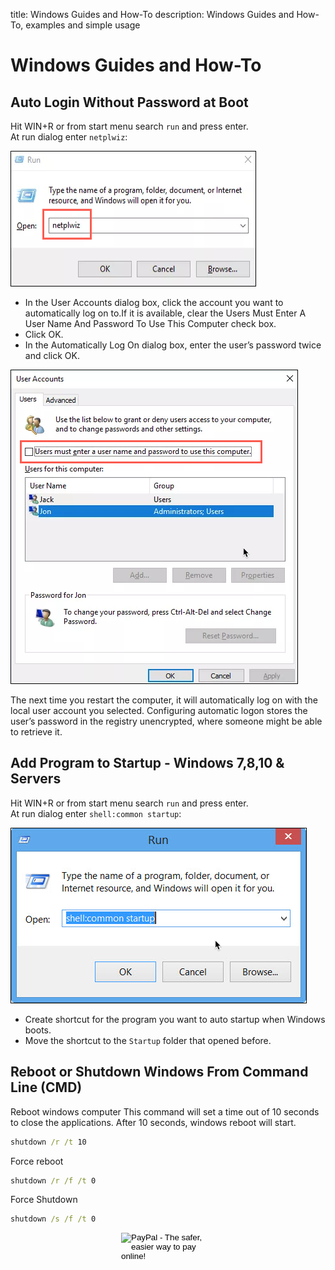 title: Windows Guides and How-To
description: Windows Guides and How-To, examples and simple usage

# Windows Guides and How-To

## Auto Login Without Password at Boot

Hit WIN+R or from start menu search `run` and press enter.  
At run dialog enter `netplwiz`:

![run dialog](../assets/images/windows/2018-10-21_09-24-24_runNetplwiz.png "run dialog")

* In the User Accounts dialog box, click the account you want to automatically log on to.If it is available, clear the Users Must Enter A User Name And Password To Use This Computer check box.
* Click OK.
* In the Automatically Log On dialog box, enter the user’s password twice and click OK.

![usersAccounts](../assets/images/windows/2018-10-21_09-23-36_usersAccounts.png "usersAccounts")

The next time you restart the computer, it will automatically log on with the local user account you selected. Configuring automatic logon stores the user’s password in the registry unencrypted, where someone might be able to retrieve it.

## Add Program to Startup - Windows 7,8,10 & Servers

Hit WIN+R or from start menu search `run` and press enter.  
At run dialog enter `shell:common startup`:

![shell:common startup](../assets/images/windows/2018-10-21_09-52-21_runStartup.png "shell:common startup")

* Create shortcut for the program you want to auto startup when Windows boots.
* Move the shortcut to the `Startup` folder that opened before.

## Reboot or Shutdown Windows From Command Line (CMD)

Reboot windows computer
This command will set a time out of 10 seconds to close the applications. After 10 seconds, windows reboot will start.

```cmd
shutdown /r /t 10
```

Force reboot

```cmd
shutdown /r /f /t 0
```

Force Shutdown

```cmd
shutdown /s /f /t 0
```

<!-- Donation Button -->
<form action="https://www.paypal.com/cgi-bin/webscr" method="post" target="_top" align="center"><input type="hidden" name="cmd" value="_s-xclick"><input type="hidden" name="hosted_button_id" value="Q94AU5RUD4X6A"><input type="image" src="https://raw.githubusercontent.com/fire1ce/3os.org/gh-pages/assets/images/beerDonation.png" width="150px" border="0" name="submit" alt="PayPal - The safer, easier way to pay online!"></form>
<!-- Donation Button -->